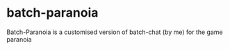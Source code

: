 # batch-paranoia
Batch-Paranoia is a customised version of batch-chat (by me) for the game paranoia
